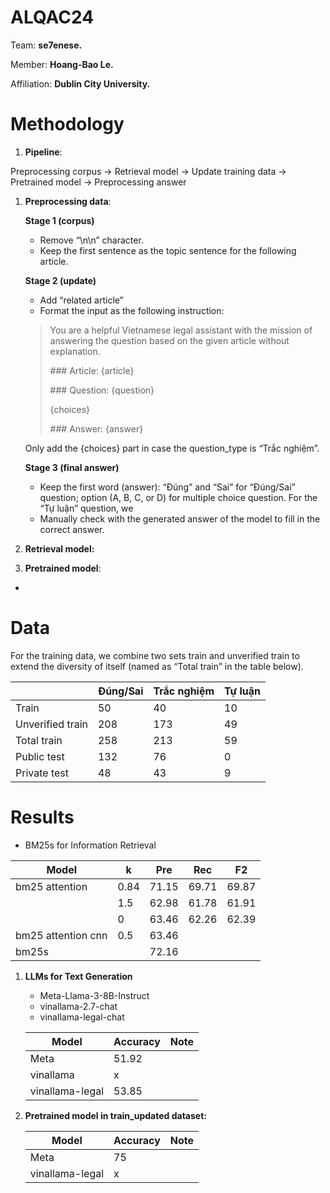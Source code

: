 # ALQAC24

Team: **se7enese.**

Member: **Hoang-Bao Le.** 

Affiliation: **Dublin City University.**  

# Methodology

1. **Pipeline**: 

Preprocessing corpus → Retrieval model → Update training data → Pretrained model → Preprocessing answer 

1. **Preprocessing data**:
    
    **Stage 1 (corpus)**
    
    - Remove “\n\n” character.
    - Keep the first sentence as the topic sentence for the following article.
    
    **Stage 2 (update)**
    
    - Add “related article”
    - Format the input as the following instruction:
    
    > You are a helpful Vietnamese legal assistant with the mission of answering the question based on the given article without explanation.
    >  
    > \### Article: {article}
    >  
    > \### Question: {question}
    >  
    > {choices}
    >  
    > \### Answer: {answer} 
   
    Only add the {choices} part in case the question_type is “Trắc nghiệm”.
    
    **Stage 3 (final answer)**
    
    - Keep the first word (answer): “Đúng” and “Sai” for “Đúng/Sai” question; option (A, B, C, or D) for multiple choice question. For the “Tự luận” question, we
    - Manually check with the generated answer of the model to fill in the correct answer.
2. **Retrieval model:**

1. **Pretrained model**: 
- 

# Data

For the training data, we combine two sets train and unverified train to extend the diversity of itself (named as “Total train” in the table below).

 

|  | Đúng/Sai | Trắc nghiệm | Tự luận |
| --- | --- | --- | --- |
| Train | 50 | 40 | 10 |
| Unverified train | 208 | 173 | 49 |
| Total train | 258 | 213 | 59 |
| Public test | 132 | 76 | 0 |
| Private test | 48 | 43 | 9 |

# Results

- BM25s for Information Retrieval

| Model | k | Pre | Rec | F2 |
| --- | --- | --- | --- | --- |
| bm25 attention | 0.84 | 71.15 | 69.71 | 69.87 |
|  | 1.5 | 62.98 | 61.78 | 61.91 |
|  | 0 | 63.46 | 62.26 | 62.39 |
| bm25 attention cnn | 0.5 | 63.46 |  |  |
| bm25s |  | 72.16 |  |  |
1. **LLMs for Text Generation**
    - Meta-Llama-3-8B-Instruct
    - vinallama-2.7-chat
    - vinallama-legal-chat
    
    | Model | Accuracy | Note |
    | --- | --- | --- |
    | Meta | 51.92 |  |
    | vinallama | x |  |
    | vinallama-legal | 53.85 |  |
2. **Pretrained model in train_updated dataset:**
    
    
    | Model | Accuracy | Note |
    | --- | --- | --- |
    | Meta | 75 |  |
    | vinallama-legal | x |  |
